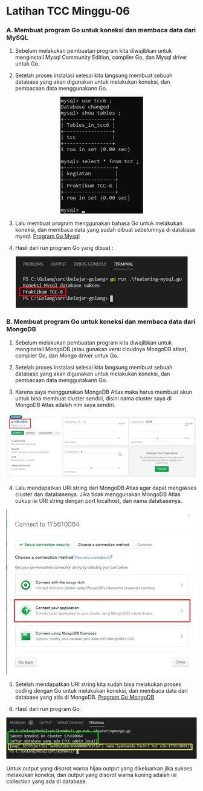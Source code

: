 <h1> Latihan TCC Minggu-06 </h1>

<h3>A. Membuat program Go untuk koneksi dan membaca data dari MySQL </h3>

1. Sebelum melakukan pembuatan program kita diwajibkan untuk menginstall Mysql Community Edition, compiler Go, dan Mysql driver untuk Go.

2. Setelah proses instalasi selesai kita langsung membuat sebuah database yang akan digunakan untuk melakukan koneksi, dan pembacaan data menggunakann Go.
<div style="text-align:center">

![databaseMysql](/minggu-06/mysql.jpg)

</div>

3. Lalu membuat program menggunakan bahasa Go untuk melakukan koneksi, dan membaca data yang sudah dibuat sebelumnya di database mysql. [Program Go Mysql](/minggu-06/featuring-mysql.go)

4. Hasil dari run program Go yang dibuat :
<div style="text-align:center">

![bacamysql](/minggu-06/bacaMysql.jpg)

</div>

<h3>B. Membuat program Go untuk koneksi dan membaca data dari MongoDB</h3>

1. Sebelum melakukan pembuatan program kita diwajibkan untuk menginstall MongoDB (atau gunakan versi cloudnya MongoDB atlas), compiler Go, dan Mongo driver untuk Go.

2. Setelah proses instalasi selesai kita langsung membuat sebuah database yang akan digunakan untuk melakukan koneksi, dan pembacaan data menggunakann Go.

3. Karena saya menggunakan MongoDB Atlas maka harus membuat akun untuk bisa membuat cluster sendiri, disini nama cluster saya di MongoDB Atlas adalah nim saya sendiri.

![buatCluster](/minggu-06/UsingMDBatlas.jpg)

4. Lalu mendapatkan URI string dari MongoDB Atlas agar dapat mengakses cluster dan databasenya. Jika tidak menggunakan MongoDB Atlas cukup isi URI string dengan port localhost, dan nama databasenya.

![URIstring](/minggu-06/setup-fromatlas.jpg)

5. Setelah mendapatkan URI string kita sudah bisa melakukan proses coding dengan Go untuk melakukan koneksi, dan membaca data dari database yang ada di MongoDB. [Program Go MongoDB](/minggu-06/featuringmongo.go)

6. Hasil dari run program Go :

![hasilMongo](/minggu-06/mongocomplete.jpg)</br>

Untuk output yang disorot warna hijau output yang dikeluarkan jika sukses melakukan koneksi, dan output yang disorot warna kuning adalah isi collection yang ada di database.
